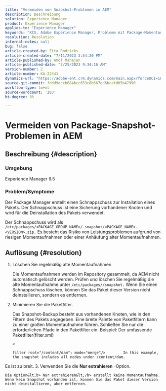 ```yaml
---
title: "Vermeiden von Snapshot-Problemen in AEM"
description: Beschreibung
solution: Experience Manager
product: Experience Manager
applies-to: "Experience Manager"
keywords: "KCS, Adobe Experience Manager, Probleme mit Package-Momentaufnahmen"
resolution: Resolution
internal-notes: null
bug: false
article-created-by: Zita Rodricks
article-created-date: "7/11/2023 3:54:20 PM"
article-published-by: Amol Mahajan
article-published-date: "7/25/2023 9:34:16 AM"
version-number: 2
article-number: KA-22341
dynamics-url: "https://adobe-ent.crm.dynamics.com/main.aspx?forceUCI=1&pagetype=entityrecord&etn=knowledgearticle&id=948ec030-0320-ee11-9cbe-6045bd006239"
source-git-commit: fddd9dccb684bcc653c8b667ed6bcafd05b47990
workflow-type: tm+mt
source-wordcount: '203'
ht-degree: 3%

---
```


# Vermeiden von Package-Snapshot-Problemen in AEM

## Beschreibung {#description}


### <b>Umgebung</b>

Experience Manager 6.5



### <b>Problem/Symptome</b>

Der Package Manager erstellt einen Schnappschuss zur Installation eines Pakets. Der Schnappschuss ist eine Sicherung vorhandener Knoten und wird für die Deinstallation des Pakets verwendet.

Der Schnappschuss wird als `/etc/packages/<PACKAGE_GROUP_NAME>/.snapshot/<PACKAGE_NAME>-<VERSION>.zip.` Es besteht das Risiko von Leistungsproblemen aufgrund von riesigen Momentaufnahmen oder einer Anhäufung alter Momentaufnahmen.


## Auflösung {#resolution}


1. Löschen Sie regelmäßig alte Momentaufnahmen.

   Die Momentaufnahmen werden im Repository gesammelt, da AEM nicht automatisch gelöscht werden. Prüfen und löschen Sie regelmäßig die alte Momentaufnahme unter `/etc/packages//snapshot.` Wenn Sie einen Schnappschuss löschen, können Sie das Paket dieser Version nicht deinstallieren, sondern es entfernen.


2. Minimieren Sie die Paketfilter.

   Das Snapshot-Backup besteht aus vorhandenen Knoten, wie in den Filtern des Pakets angegeben. Eine breite Palette von Paketfiltern kann zu einer großen Momentaufnahme führen. Schließen Sie nur die erforderlichen Pfade in den Paketfilter ein. Beispiel: Der umfassende Paketfilter(filter.xml)



   `<`


   ```
   filter root="/content/dam"; mode="merge"/>        In this example, the snapshot includes all nodes under /content/dam.
   ```

Es ist zu breit.
3. Verwenden Sie die <b>Nur extrahieren</b> -Option.

    Die Option&lt;b> Nur extrahieren&lt;/b> erstellt keine Momentaufnahme. Wenn kein Snapshot vorhanden ist, können Sie das Paket dieser Version nicht deinstallieren, aber entfernen.
    

